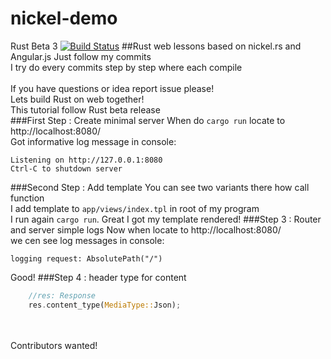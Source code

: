 # nickel-demo
Rust Beta 3 [![Build Status](https://travis-ci.org/Codenator81/nickel-demo.png?branch=master)](https://travis-ci.org/Codenator81/nickel-demo)
##Rust web lessons based on nickel.rs and Angular.js
Just follow my commits <br>
I try do every commits step by step where each compile<br>
<br>
If you have questions or idea report issue please!<br>
Lets build Rust on web together!
<br>
This tutorial follow Rust beta release<br>
###First Step : Create minimal server
When do `cargo run` locate to http://localhost:8080/<br>
Got informative log message in console:

    Listening on http://127.0.0.1:8080
    Ctrl-C to shutdown server
###Second Step : Add template
You can see two variants there how call function<br>
I add template to `app/views/index.tpl` in root of my program<br>
I run again `cargo run`. Great I got my template rendered!
###Step 3 : Router and server simple logs
Now when locate to http://localhost:8080/<br>
we cen see log messages in console:

    logging request: AbsolutePath("/")
Good!
###Step 4 : header type for content
```rust
    //res: Response
    res.content_type(MediaType::Json);
```

<br>
<br>
Contributors wanted!
